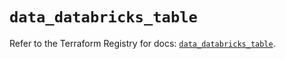# `data_databricks_table`

Refer to the Terraform Registry for docs: [`data_databricks_table`](https://registry.terraform.io/providers/databricks/databricks/1.47.0/docs/data-sources/table).
